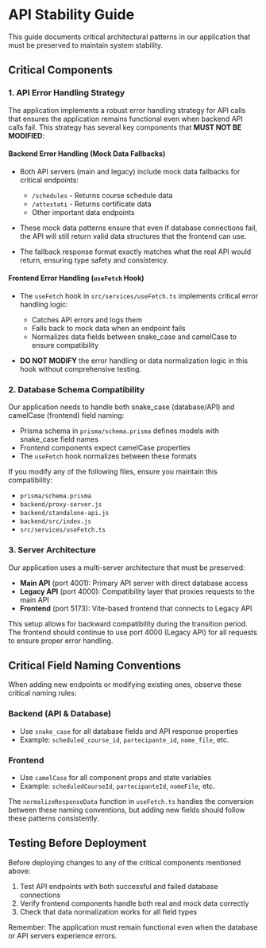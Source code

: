 # API Stability Guide

This guide documents critical architectural patterns in our application that must be preserved to maintain system stability.

## Critical Components

### 1. API Error Handling Strategy

The application implements a robust error handling strategy for API calls that ensures the application remains functional even when backend API calls fail. This strategy has several key components that **MUST NOT BE MODIFIED**:

#### Backend Error Handling (Mock Data Fallbacks)

- Both API servers (main and legacy) include mock data fallbacks for critical endpoints:
  - `/schedules` - Returns course schedule data
  - `/attestati` - Returns certificate data
  - Other important data endpoints

- These mock data patterns ensure that even if database connections fail, the API will still return valid data structures that the frontend can use.

- The fallback response format exactly matches what the real API would return, ensuring type safety and consistency.

#### Frontend Error Handling (`useFetch` Hook)

- The `useFetch` hook in `src/services/useFetch.ts` implements critical error handling logic:
  - Catches API errors and logs them
  - Falls back to mock data when an endpoint fails
  - Normalizes data fields between snake_case and camelCase to ensure compatibility

- **DO NOT MODIFY** the error handling or data normalization logic in this hook without comprehensive testing.

### 2. Database Schema Compatibility

Our application needs to handle both snake_case (database/API) and camelCase (frontend) field naming:

- Prisma schema in `prisma/schema.prisma` defines models with snake_case field names
- Frontend components expect camelCase properties
- The `useFetch` hook normalizes between these formats

If you modify any of the following files, ensure you maintain this compatibility:

- `prisma/schema.prisma`
- `backend/proxy-server.js`
- `backend/standalone-api.js`
- `backend/src/index.js`
- `src/services/useFetch.ts`

### 3. Server Architecture

Our application uses a multi-server architecture that must be preserved:

- **Main API** (port 4001): Primary API server with direct database access
- **Legacy API** (port 4000): Compatibility layer that proxies requests to the main API
- **Frontend** (port 5173): Vite-based frontend that connects to Legacy API

This setup allows for backward compatibility during the transition period. The frontend should continue to use port 4000 (Legacy API) for all requests to ensure proper error handling.

## Critical Field Naming Conventions

When adding new endpoints or modifying existing ones, observe these critical naming rules:

### Backend (API & Database)

- Use `snake_case` for all database fields and API response properties
- Example: `scheduled_course_id`, `partecipante_id`, `nome_file`, etc.

### Frontend

- Use `camelCase` for all component props and state variables
- Example: `scheduledCourseId`, `partecipanteId`, `nomeFile`, etc.

The `normalizeResponseData` function in `useFetch.ts` handles the conversion between these naming conventions, but adding new fields should follow these patterns consistently.

## Testing Before Deployment

Before deploying changes to any of the critical components mentioned above:

1. Test API endpoints with both successful and failed database connections
2. Verify frontend components handle both real and mock data correctly
3. Check that data normalization works for all field types

Remember: The application must remain functional even when the database or API servers experience errors. 